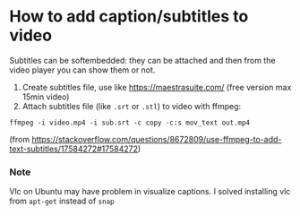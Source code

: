 # How to add caption/subtitles to video

Subtitles can be softembedded: they can be attached and then from the video player you can show them or not.

1. Create subtitles file, use like https://maestrasuite.com/ (free version max 15min video)
2. Attach subtitles file (like `.srt` or `.stl`) to video with ffmpeg:
  ```
  ffmpeg -i video.mp4 -i sub.srt -c copy -c:s mov_text out.mp4 
  ```
  (from https://stackoverflow.com/questions/8672809/use-ffmpeg-to-add-text-subtitles/17584272#17584272)
  
  ### Note
  Vlc on Ubuntu may have problem in visualize captions. I solved installing vlc from `apt-get` instead of `snap`

